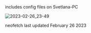 includes config files on Svetlana-PC

![2023-02-26_23-49](https://user-images.githubusercontent.com/84134255/221484791-2092c2cf-2442-4bc0-b75a-bbe94da91107.png)


neofetch last updated February 26 2023
